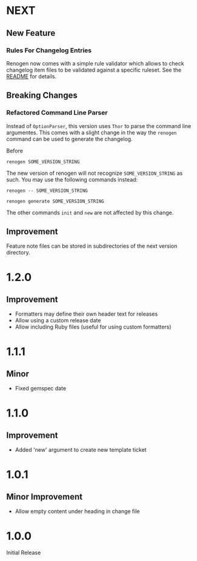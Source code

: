 # NEXT

## New Feature
### Rules For Changelog Entries

Renogen now comes with a simple rule validator which allows to check changelog item files to be validated against a
specific ruleset. See the [README](README.md#Rules) for details.

## Breaking Changes
### Refactored Command Line Parser

Instead of `OptionParser`, this version uses `Thor` to parse the command line argumentes. This comes with a slight
change in the way the `renogen` command can be used to generate the changelog.

Before

    renogen SOME_VERSION_STRING

The new version of renogen will not recognize `SOME_VERSION_STRING` as such. You may use the following commands
instead:

    renogen -- SOME_VERSION_STRING

    renogen generate SOME_VERSION_STRING

The other commands `init` and `new` are not affected by this change.

## Improvement

Feature note files can be stored in subdirectories of the next version directory.


# 1.2.0
## Improvement
* Formatters may define their own header text for releases
* Allow using a custom release date
* Allow including Ruby files (useful for using custom formatters)

# 1.1.1
## Minor
* Fixed gemspec date

# 1.1.0
## Improvement
* Added 'new' argument to create new template ticket

# 1.0.1
## Minor Improvement
* Allow empty content under heading in change file

# 1.0.0
Initial Release
